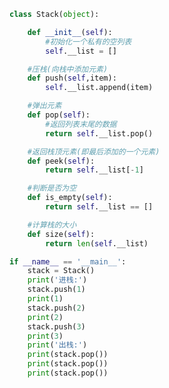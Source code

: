 
<BlogInfo id="876" title="6.栈的实现" author="白日梦想猿" pv=0 read_times=0 pre_cost_time=0分35秒 category="数据结构" tag_list="['数据结构']" create_time="2020.05.24 15:16:21" update_time="2020.06.19 09:40:57" />

```python
class Stack(object):

    def __init__(self):
        #初始化一个私有的空列表
        self.__list = []

    #压栈(向栈中添加元素)
    def push(self,item):
        self.__list.append(item)

    #弹出元素
    def pop(self):
        #返回列表末尾的数据
        return self.__list.pop()

    #返回栈顶元素(即最后添加的一个元素)
    def peek(self):
        return self.__list[-1]

    #判断是否为空
    def is_empty(self):
        return self.__list == []

    #计算栈的大小
    def size(self):
        return len(self.__list)

if __name__ == '__main__':
    stack = Stack()
    print('进栈:')
    stack.push(1)
    print(1)
    stack.push(2)
    print(2)
    stack.push(3)
    print(3)
    print('出栈:')
    print(stack.pop())
    print(stack.pop())
    print(stack.pop())
```
